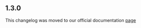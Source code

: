 ## 1.3.0

This changelog was moved to our official documentation [page](https://docs.tryrook.io/docs/category/sdks)
